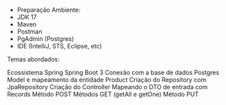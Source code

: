 - Preparação Ambiente:
- JDK 17
- Maven
- Postman
- PgAdmin (Postgres)
- IDE (IntelliJ, STS, Eclipse, etc)

Temas abordados:

Ecossistema Spring
Spring Boot 3
Conexão com a base de dados Postgres
Model e mapeamento da entidade Product
Criação do Repository com JpaRepository
Criação do Controller
Mapeando o DTO de entrada com Records
Método POST
Métodos GET (getAll e getOne)
Método PUT
